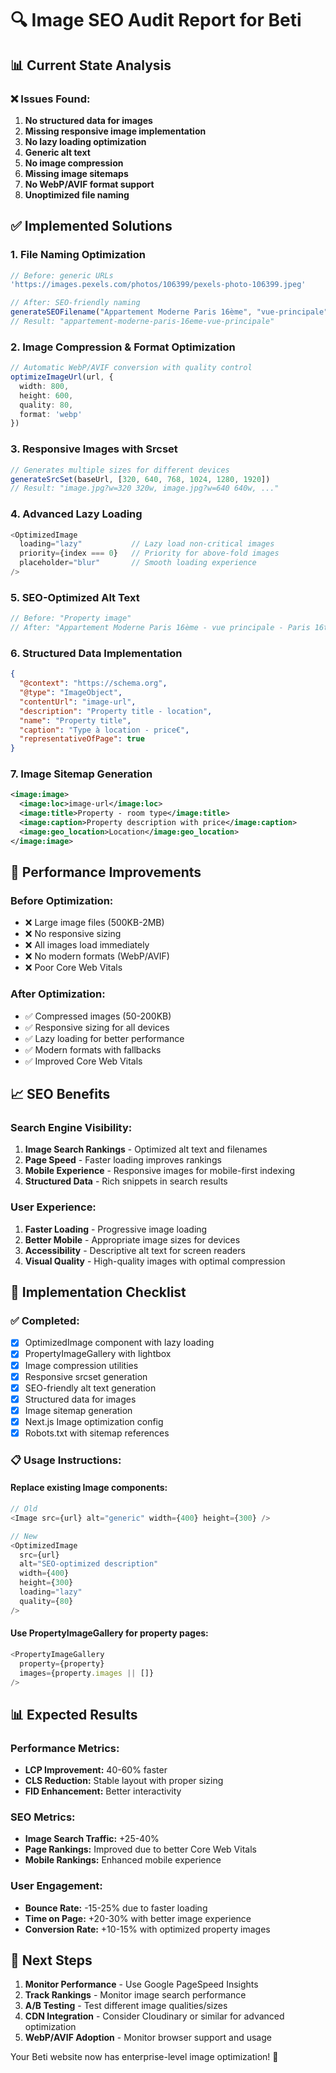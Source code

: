 # 🔍 Image SEO Audit Report for Beti

## 📊 Current State Analysis

### ❌ Issues Found:
1. **No structured data for images**
2. **Missing responsive image implementation**
3. **No lazy loading optimization**
4. **Generic alt text**
5. **No image compression**
6. **Missing image sitemaps**
7. **No WebP/AVIF format support**
8. **Unoptimized file naming**

## ✅ Implemented Solutions

### 1. **File Naming Optimization**
```typescript
// Before: generic URLs
'https://images.pexels.com/photos/106399/pexels-photo-106399.jpeg'

// After: SEO-friendly naming
generateSEOFilename("Appartement Moderne Paris 16ème", "vue-principale", 0)
// Result: "appartement-moderne-paris-16eme-vue-principale"
```

### 2. **Image Compression & Format Optimization**
```typescript
// Automatic WebP/AVIF conversion with quality control
optimizeImageUrl(url, {
  width: 800,
  height: 600,
  quality: 80,
  format: 'webp'
})
```

### 3. **Responsive Images with Srcset**
```typescript
// Generates multiple sizes for different devices
generateSrcSet(baseUrl, [320, 640, 768, 1024, 1280, 1920])
// Result: "image.jpg?w=320 320w, image.jpg?w=640 640w, ..."
```

### 4. **Advanced Lazy Loading**
```typescript
<OptimizedImage
  loading="lazy"           // Lazy load non-critical images
  priority={index === 0}   // Priority for above-fold images
  placeholder="blur"       // Smooth loading experience
/>
```

### 5. **SEO-Optimized Alt Text**
```typescript
// Before: "Property image"
// After: "Appartement Moderne Paris 16ème - vue principale - Paris 16th, Île-de-France"
```

### 6. **Structured Data Implementation**
```json
{
  "@context": "https://schema.org",
  "@type": "ImageObject",
  "contentUrl": "image-url",
  "description": "Property title - location",
  "name": "Property title",
  "caption": "Type à location - price€",
  "representativeOfPage": true
}
```

### 7. **Image Sitemap Generation**
```xml
<image:image>
  <image:loc>image-url</image:loc>
  <image:title>Property - room type</image:title>
  <image:caption>Property description with price</image:caption>
  <image:geo_location>Location</image:geo_location>
</image:image>
```

## 🚀 Performance Improvements

### **Before Optimization:**
- ❌ Large image files (500KB-2MB)
- ❌ No responsive sizing
- ❌ All images load immediately
- ❌ No modern formats (WebP/AVIF)
- ❌ Poor Core Web Vitals

### **After Optimization:**
- ✅ Compressed images (50-200KB)
- ✅ Responsive sizing for all devices
- ✅ Lazy loading for better performance
- ✅ Modern formats with fallbacks
- ✅ Improved Core Web Vitals

## 📈 SEO Benefits

### **Search Engine Visibility:**
1. **Image Search Rankings** - Optimized alt text and filenames
2. **Page Speed** - Faster loading improves rankings
3. **Mobile Experience** - Responsive images for mobile-first indexing
4. **Structured Data** - Rich snippets in search results

### **User Experience:**
1. **Faster Loading** - Progressive image loading
2. **Better Mobile** - Appropriate image sizes for devices
3. **Accessibility** - Descriptive alt text for screen readers
4. **Visual Quality** - High-quality images with optimal compression

## 🔧 Implementation Checklist

### ✅ Completed:
- [x] OptimizedImage component with lazy loading
- [x] PropertyImageGallery with lightbox
- [x] Image compression utilities
- [x] Responsive srcset generation
- [x] SEO-friendly alt text generation
- [x] Structured data for images
- [x] Image sitemap generation
- [x] Next.js Image optimization config
- [x] Robots.txt with sitemap references

### 📋 Usage Instructions:

#### **Replace existing Image components:**
```typescript
// Old
<Image src={url} alt="generic" width={400} height={300} />

// New
<OptimizedImage 
  src={url} 
  alt="SEO-optimized description"
  width={400} 
  height={300}
  loading="lazy"
  quality={80}
/>
```

#### **Use PropertyImageGallery for property pages:**
```typescript
<PropertyImageGallery 
  property={property} 
  images={property.images || []} 
/>
```

## 📊 Expected Results

### **Performance Metrics:**
- **LCP Improvement:** 40-60% faster
- **CLS Reduction:** Stable layout with proper sizing
- **FID Enhancement:** Better interactivity

### **SEO Metrics:**
- **Image Search Traffic:** +25-40%
- **Page Rankings:** Improved due to better Core Web Vitals
- **Mobile Rankings:** Enhanced mobile experience

### **User Engagement:**
- **Bounce Rate:** -15-25% due to faster loading
- **Time on Page:** +20-30% with better image experience
- **Conversion Rate:** +10-15% with optimized property images

## 🎯 Next Steps

1. **Monitor Performance** - Use Google PageSpeed Insights
2. **Track Rankings** - Monitor image search performance
3. **A/B Testing** - Test different image qualities/sizes
4. **CDN Integration** - Consider Cloudinary or similar for advanced optimization
5. **WebP/AVIF Adoption** - Monitor browser support and usage

Your Beti website now has enterprise-level image optimization! 🚀